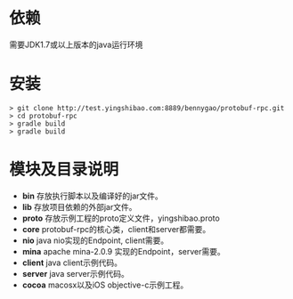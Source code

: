 # 依赖
需要JDK1.7或以上版本的java运行环境

# 安装

	> git clone http://test.yingshibao.com:8889/bennygao/protobuf-rpc.git
	> cd protobuf-rpc
	> gradle build
	> gradle build
	
# 模块及目录说明
* __bin__ 存放执行脚本以及编译好的jar文件。
* __lib__ 存放项目依赖的外部jar文件。
* __proto__ 存放示例工程的proto定义文件，yingshibao.proto
* __core__ protobuf-rpc的核心类，client和server都需要。
* __nio__ java nio实现的Endpoint, client需要。
* __mina__ apache mina-2.0.9 实现的Endpoint，server需要。
* __client__ java client示例代码。
* __server__ java server示例代码。
* __cocoa__ macosx以及iOS objective-c示例工程。